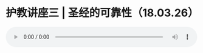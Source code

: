 # 护教讲座三 | 圣经的可靠性（18.03.26）

<audio style="width: 100%;" preload="false" controls controlslist="nodownload"><source src="http://file.simai.life/audio/mp3/old/23594.mp3" type="audio/mpeg">Your browser does not support the audio element.</audio>


